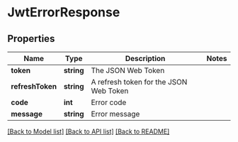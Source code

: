 # JwtErrorResponse

## Properties
Name | Type | Description | Notes
------------ | ------------- | ------------- | -------------
**token** | **string** | The JSON Web Token | 
**refreshToken** | **string** | A refresh token for the JSON Web Token | 
**code** | **int** | Error code | 
**message** | **string** | Error message | 

[[Back to Model list]](../README.md#documentation-for-models) [[Back to API list]](../README.md#documentation-for-api-endpoints) [[Back to README]](../README.md)


